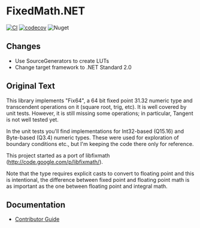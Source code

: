 # FixedMath.NET

[![CI](https://github.com/OpenSAGE/FixedMath.NET/actions/workflows/ci.yml/badge.svg)](https://github.com/OpenSAGE/FixedMath.NET/actions/workflows/ci.yml)
[![codecov](https://codecov.io/gh/OpenSAGE/FixedMath.NET/branch/master/graph/badge.svg?token=LZO8MJT5HA)](https://codecov.io/gh/OpenSAGE/FixedMath.NET)
![Nuget](https://img.shields.io/nuget/v/fixedmath.net)

## Changes

- Use SourceGenerators to create LUTs
- Change target framework to .NET Standard 2.0

## Original Text

This library implements "Fix64", a 64 bit fixed point 31.32 numeric type and transcendent operations on it (square root, trig, etc). It is well covered by unit tests. However, it is still missing some operations; in particular, Tangent is not well tested yet.

In the unit tests you'll find implementations for Int32-based (Q15.16) and Byte-based (Q3.4) numeric types. These were used for exploration of boundary conditions etc., but I'm keeping the code there only for reference.

This project started as a port of libfixmath (http://code.google.com/p/libfixmath/).

Note that the type requires explicit casts to convert to floating point and this is intentional, the difference between fixed point and floating point math is as important as the one between floating point and integral math.

## Documentation

- [Contributor Guide](CONTRIBUTING.md)
